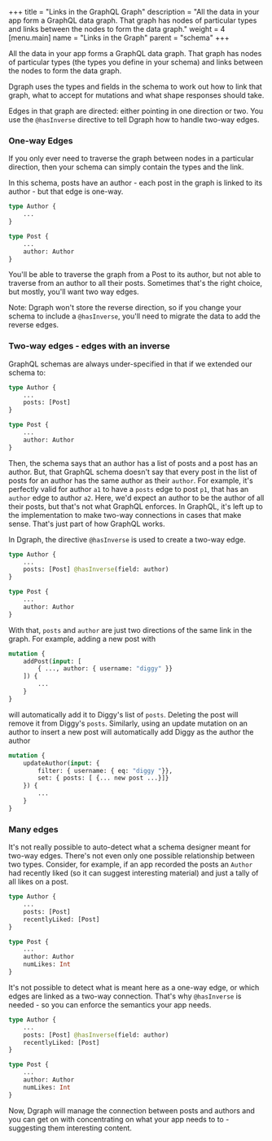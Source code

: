 +++
title = "Links in the GraphQL Graph"
description = "All the data in your app form a GraphQL data graph. That graph has nodes of particular types and links between the nodes to form the data graph."
weight = 4
[menu.main]
    name = "Links in the Graph"
    parent = "schema"
+++

All the data in your app forms a GraphQL data graph.  That graph has nodes of particular types (the types you define in your schema) and links between the nodes to form the data graph.

Dgraph uses the types and fields in the schema to work out how to link that graph, what to accept for mutations and what shape responses should take.  

Edges in that graph are directed: either pointing in one direction or two.  You use the `@hasInverse` directive to tell Dgraph how to handle two-way edges.

### One-way Edges

If you only ever need to traverse the graph between nodes in a particular direction, then your schema can simply contain the types and the link. 

In this schema, posts have an author - each post in the graph is linked to its author - but that edge is one-way.  

```graphql
type Author {
    ...
}

type Post {
    ...
    author: Author
}
```

You'll be able to traverse the graph from a Post to its author, but not able to traverse from an author to all their posts.  Sometimes that's the right choice, but mostly, you'll want two way edges.  

Note: Dgraph won't store the reverse direction, so if you change your schema to include a `@hasInverse`, you'll need to migrate the data to add the reverse edges.

### Two-way edges - edges with an inverse

GraphQL schemas are always under-specified in that if we extended our schema to:

```graphql
type Author {
    ...
    posts: [Post]
}

type Post {
    ...
    author: Author
}
```

Then, the schema says that an author has a list of posts and a post has an author.  But, that GraphQL schema doesn't say that every post in the list of posts for an author has the same author as their `author`.  For example, it's perfectly valid for author `a1` to have a `posts` edge to post `p1`, that has an `author` edge to author `a2`.  Here, we'd expect an author to be the author of all their posts, but that's not what GraphQL enforces.  In GraphQL, it's left up to the implementation to make two-way connections in cases that make sense.  That's just part of how GraphQL works.

In Dgraph, the directive `@hasInverse` is used to create a two-way edge.  

```graphql
type Author {
    ...
    posts: [Post] @hasInverse(field: author)
}

type Post {
    ...
    author: Author
}
```

With that, `posts` and `author` are just two directions of the same link in the graph.  For example,  adding a new post with

```graphql
mutation {
    addPost(input: [ 
        { ..., author: { username: "diggy" }}
    ]) {
        ...
    }
}
```

will automatically add it to Diggy's list of `posts`.  Deleting the post will remove it from Diggy's `posts`.  Similarly, using an update mutation on an author to insert a new post will automatically add Diggy as the author the author

```graphql
mutation {
    updateAuthor(input: {
        filter: { username: { eq: "diggy "}},
        set: { posts: [ {... new post ...}]}
    }) {
        ...
    }
}
```

### Many edges

It's not really possible to auto-detect what a schema designer meant for two-way edges.  There's not even only one possible relationship between two types. Consider, for example, if an app recorded the posts an `Author` had recently liked (so it can suggest interesting material) and just a tally of all likes on a post.

```graphql
type Author {
    ...
    posts: [Post]
    recentlyLiked: [Post]
}

type Post {
    ...
    author: Author
    numLikes: Int
}
```

It's not possible to detect what is meant here as a one-way edge, or which edges are linked as a two-way connection.  That's why `@hasInverse` is needed - so you can enforce the semantics your app needs.

```graphql
type Author {
    ...
    posts: [Post] @hasInverse(field: author)
    recentlyLiked: [Post]
}

type Post {
    ...
    author: Author
    numLikes: Int
}
```

Now, Dgraph will manage the connection between posts and authors and you can get on with concentrating on what your app needs to to - suggesting them interesting content.
